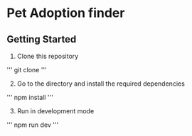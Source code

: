 # Pet Adoption finder

## Getting Started

1. Clone this repository

'''
git clone
'''

2. Go to the directory and install the required dependencies

'''
npm install
'''

3. Run in development mode

'''
npm run dev
'''
